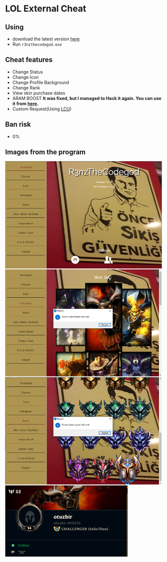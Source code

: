 # LOL External Cheat
## Using
- download the latest version [here](https://github.com/R3nzTheCodeGOD/LOL-External-Cheat/releases)
- Run `r3nzthecodegod.exe`

## Cheat features
- Change Status
- Change Icon
- Change Profile Background
- Change Rank
- View skin purchase dates
- ARAM BOOST **It was fixed, but I managed to Hack it again. You can use it from [here](https://github.com/R3nzTheCodeGOD/LOL-Aram-Boost-Exploit).**
- Custom Request(Using [LCU](https://lcu.vivide.re))

## Ban risk
- 0%

## Images from the program

<img src='.assets/0.png'>
<img src='.assets/1.png'>
<img src='.assets/2.png'>
<img src='.assets/3.png'>
